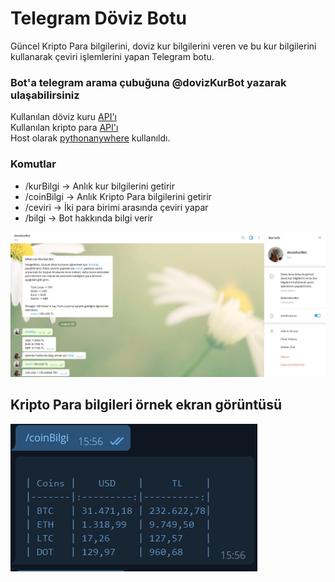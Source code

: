 # Telegram Döviz Botu

Güncel Kripto Para bilgilerini, doviz kur bilgilerini veren ve bu kur bilgilerini kullanarak çeviri işlemlerini yapan Telegram botu.
### Bot'a telegram arama çubuğuna @dovizKurBot yazarak ulaşabilirsiniz


Kullanılan döviz kuru [API'ı](http://exchangeratesapi.io/)<br/>
Kullanılan kripto para [API'ı](https://p.nomics.com/cryptocurrency-bitcoin-api)<br/>
Host olarak [pythonanywhere](https://www.pythonanywhere.com/) kullanıldı.


### Komutlar
* /kurBilgi -> Anlık kur bilgilerini getirir
* /coinBilgi -> Anlık Kripto Para bilgilerini getirir
* /ceviri -> İki para birimi arasında çeviri yapar
* /bilgi -> Bot hakkında bilgi verir

![Screenshot of the bot](/ss.png)

## Kripto Para bilgileri örnek ekran görüntüsü
![Screenshot2 of the bot](/coin_ss.PNG)
